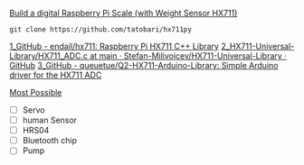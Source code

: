 [Build a digital Raspberry Pi Scale (with Weight Sensor HX711)](https://tutorials-raspberrypi.com/digital-raspberry-pi-scale-weight-sensor-hx711/)

```git
git clone https://github.com/tatobari/hx711py
```

[1_GitHub - endail/hx711: Raspberry Pi HX711 C++ Library](https://github.com/endail/hx711)
[2_HX711-Universal-Library/HX711\_ADC.c at main · Stefan-Milivojcev/HX711-Universal-Library · GitHub](https://github.com/Stefan-Milivojcev/HX711-Universal-Library/blob/main/HX711_ADC.c)
[3_GitHub - queuetue/Q2-HX711-Arduino-Library: Simple Arduino driver for the HX711 ADC](https://github.com/queuetue/Q2-HX711-Arduino-Library)

[Most Possible](https://github.com/queuetue/Q2-HX711-Arduino-Library/blob/master/src/Q2HX711.cpp)

- [ ] Servo
- [ ] human Sensor
- [ ] HRS04
- [ ] Bluetooth chip
- [ ] Pump